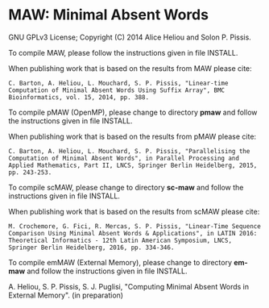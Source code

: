 MAW: Minimal Absent Words
===

GNU GPLv3 License; Copyright (C) 2014 Alice Heliou and Solon P. Pissis.

To compile MAW, please follow the instructions given in file INSTALL.

When publishing work that is based on the results from MAW please cite:
```
C. Barton, A. Heliou, L. Mouchard, S. P. Pissis, "Linear-time Computation of Minimal Absent Words Using Suffix Array", BMC Bioinformatics, vol. 15, 2014, pp. 388.
```
To compile pMAW (OpenMP), please change to directory <b>pmaw</b> and follow the instructions given in file INSTALL.

When publishing work that is based on the results from pMAW please cite:
```
C. Barton, A. Heliou, L. Mouchard, S. P. Pissis, "Parallelising the Computation of Minimal Absent Words", in Parallel Processing and Applied Mathematics, Part II, LNCS, Springer Berlin Heidelberg, 2015, pp. 243-253.
```
To compile scMAW, please change to directory <b>sc-maw</b> and follow the instructions given in file INSTALL.

When publishing work that is based on the results from scMAW please cite:
```
M. Crochemore, G. Fici, R. Mercas, S. P. Pissis, "Linear-Time Sequence Comparison Using Minimal Absent Words & Applications", in LATIN 2016: Theoretical Informatics - 12th Latin American Symposium, LNCS, Springer Berlin Heidelberg, 2016, pp. 334-346.
```
To compile emMAW (External Memory), please change to directory <b>em-maw</b> and follow the instructions given in file INSTALL.

A. Heliou, S. P. Pissis, S. J. Puglisi, "Computing Minimal Absent Words in External Memory". (in preparation)
